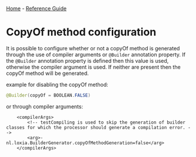 [Home](../) - [Reference Guide](index.md)
# CopyOf method configuration
It is possible to configure whether or not a copyOf method is generated through the use of compiler arguments or `@Builder` annotation property.
If the `@Builder` annotation property is defined then this value is used, otherwise the compiler argument is used.
If neither are present then the copyOf method will be generated.

example for disabling the copyOf method:
```java
@Builder(copyOf = BOOLEAN.FALSE)
```
or through compiler arguments:
```
	<compilerArgs>
		<!-- testCompiling is used to skip the generation of builder classes for which the processor should generate a compilation error. -->
		<arg>-nl.loxia.BuilderGenerator.copyOfMethodGeneration=false</arg>
	</compilerArgs>
```
